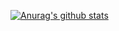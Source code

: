[![Anurag's github stats](https://github-readme-stats.vercel.app/api?username=3v4Si0N&show_icons=true&theme=dark&include_all_commits=true&count_private=true)](https://github.com/anuraghazra/github-readme-stats)
